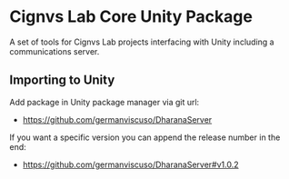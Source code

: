 # Cignvs Lab Core Unity Package

A set of tools for Cignvs Lab projects interfacing with Unity including a communications server.

## Importing to Unity
Add package in Unity package manager via git url:
- https://github.com/germanviscuso/DharanaServer

If you want a specific version you can append the release number in the end:
- https://github.com/germanviscuso/DharanaServer#v1.0.2